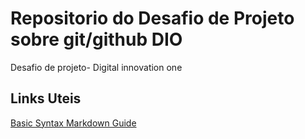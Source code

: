 # Repositorio do Desafio de Projeto sobre git/github DIO
Desafio de projeto- Digital innovation one
## Links Uteis
[Basic Syntax Markdown Guide](https://www.markdownguide.org/basic-syntax/)
